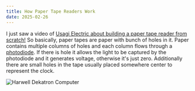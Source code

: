 ```yaml
---
title: How Paper Tape Readers Work
date: 2025-02-26
---
```


I just saw a video of <a href="https://youtu.be/xdyZEZTv-xg?si=0_15PewmKQkPkse9&t=976">Usagi Electric about building a paper tape reader from scratch!</a> So basically, paper tapes
are paper with bunch of holes in it. Paper contains multiple columns of holes and each column flows through a <a href="https://en.wikipedia.org/wiki/Photodiode">photodiode</a>.
If there is hole it allows the light to be captured by the photodiode and it generates voltage, otherwise it's just zero. Additionally there are small holes in the tape usually placed
somewhere center to represent the clock.

![Harwell Dekatron Computer](https://upload.wikimedia.org/wikipedia/commons/thumb/f/f3/Harwell-dekatron-witch-10.jpg/1920px-Harwell-dekatron-witch-10.jpg)
